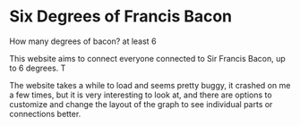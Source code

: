 # Six Degrees of Francis Bacon

How many degrees of bacon? at least 6


This website aims to connect everyone connected to Sir Francis Bacon, up to 6 degrees. T

The website takes a while to load and seems pretty buggy, it crashed on me a few times, but it is very interesting to look at, and there are options to customize and change the layout of the graph to see individual parts or connections better.
